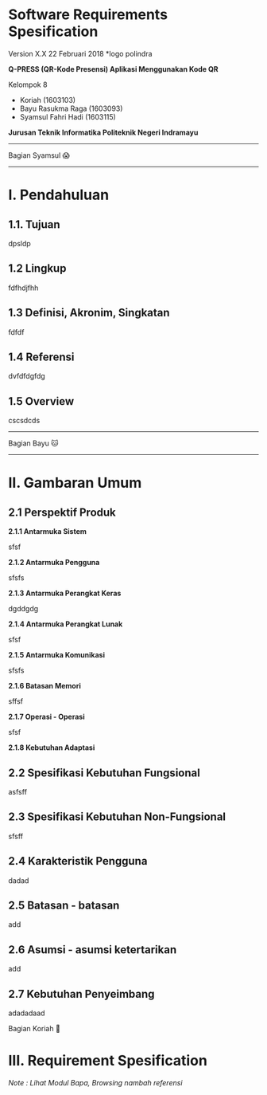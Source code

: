 # **Software Requirements Spesification**

Version X.X
22 Februari 2018
*logo polindra


**Q-PRESS (QR-Kode Presensi)
Aplikasi Menggunakan Kode QR**

Kelompok 8 
 - Koriah 								(1603103)
 - Bayu Rasukma Raga		(1603093)
 - Syamsul Fahri Hadi			(1603115)


**Jurusan Teknik Informatika
Politeknik Negeri Indramayu**


----------


Bagian Syamsul :scream:


----------


# I. Pendahuluan

## 1.1. Tujuan

dpsldp

## 1.2 Lingkup

fdfhdjfhh

## 1.3 Definisi, Akronim, Singkatan

fdfdf
			    

## 1.4 Referensi

dvfdfdgfdg

## 1.5 Overview

cscsdcds
				


----------


Bagian Bayu :cat:


----------


# **II. Gambaran Umum**

## 2.1 Perspektif Produk

**2.1.1 Antarmuka Sistem**

sfsf

**2.1.2	Antarmuka Pengguna**

sfsfs

**2.1.3	Antarmuka Perangkat Keras**

dgddgdg

**2.1.4	Antarmuka Perangkat Lunak**

sfsf


**2.1.5	Antarmuka Komunikasi**

sfsfs

**2.1.6	Batasan Memori**

sffsf

**2.1.7	Operasi - Operasi**

sfsf

**2.1.8	Kebutuhan Adaptasi**

## 2.2 Spesifikasi Kebutuhan Fungsional
asfsff

## 2.3 Spesifikasi Kebutuhan Non-Fungsional

sfsff

## 2.4 Karakteristik Pengguna

dadad

## 2.5 Batasan - batasan

add

## 2.6 Asumsi - asumsi ketertarikan

add

## 2.7 Kebutuhan Penyeimbang

adadadaad

Bagian Koriah :curry:



# III. Requirement Spesification






*Note : Lihat Modul Bapa, Browsing nambah referensi*
      
	



